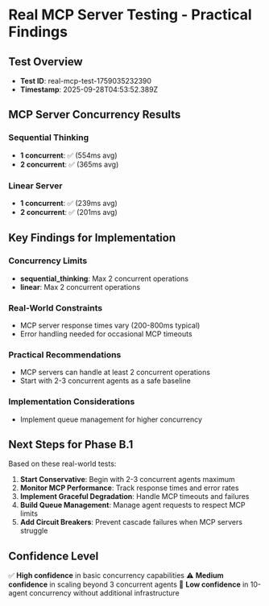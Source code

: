 # Real MCP Server Testing - Practical Findings

## Test Overview
- **Test ID**: real-mcp-test-1759035232390
- **Timestamp**: 2025-09-28T04:53:52.389Z

## MCP Server Concurrency Results

### Sequential Thinking
- **1 concurrent**: ✅ (554ms avg)
- **2 concurrent**: ✅ (365ms avg)

### Linear Server
- **1 concurrent**: ✅ (239ms avg)
- **2 concurrent**: ✅ (201ms avg)


## Key Findings for Implementation

### Concurrency Limits
- **sequential_thinking**: Max 2 concurrent operations
- **linear**: Max 2 concurrent operations

### Real-World Constraints
- MCP server response times vary (200-800ms typical)
- Error handling needed for occasional MCP timeouts

### Practical Recommendations
- MCP servers can handle at least 2 concurrent operations
- Start with 2-3 concurrent agents as a safe baseline

### Implementation Considerations
- Implement queue management for higher concurrency

## Next Steps for Phase B.1

Based on these real-world tests:

1. **Start Conservative**: Begin with 2-3 concurrent agents maximum
2. **Monitor MCP Performance**: Track response times and error rates
3. **Implement Graceful Degradation**: Handle MCP timeouts and failures
4. **Build Queue Management**: Manage agent requests to respect MCP limits
5. **Add Circuit Breakers**: Prevent cascade failures when MCP servers struggle

## Confidence Level

✅ **High confidence** in basic concurrency capabilities
⚠️  **Medium confidence** in scaling beyond 3 concurrent agents
🔴 **Low confidence** in 10-agent concurrency without additional infrastructure
